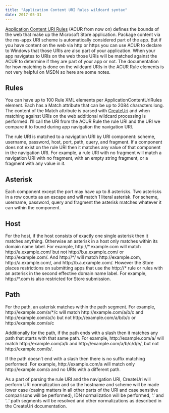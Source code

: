 ```yaml
---
title: "Application Content URI Rules wildcard syntax"
date: 2017-05-31
---
```

<div xmlns="http://www.w3.org/1999/xhtml"><div><p><a href="https://docs.microsoft.com/en-us/uwp/schemas/appxpackage/appxmanifestschema/element-applicationcontenturirules">Application Content URI Rules</a> (ACUR from now on) defines the bounds of
    the web that make up the Microsoft Store application. Package content via the ms-appx URI scheme is automatically considered part of the app. But if you have content on the web via http or https
    you can use ACUR to declare to Windows that those URIs are also part of your application. When your app navigates to URIs on the web those URIs will be matched against the ACUR to determine if
    they are part of your app or not. The documentation for how matching is done on the wildcard URIs in the ACUR Rule elements is not very helpful on MSDN so here are some notes.
  </p><h2>
    Rules
  </h2><p>
    You can have up to 100 Rule XML elements per ApplicationContentUriRules element. Each has a Match attribute that can be up to 2084 characters long. The content of the Match attribute is parsed
    with <a href="https://msdn.microsoft.com/en-us/library/ms775098(v=vs.85).aspx">CreateUri</a> and when matching against URIs on the web additional wildcard processing is performed. I’ll call the
    URI from the ACUR Rule the rule URI and the URI we compare it to found during app navigation the navigation URI.
  </p><p>
    The rule URI is matched to a navigation URI by URI component: scheme, username, password, host, port, path, query, and fragment. If a component does not exist on the rule URI then it matches any
    value of that component in the navigation URI. For example, a rule URI with no fragment will match a navigation URI with no fragment, with an empty string fragment, or a fragment with any value
    in it.
  </p><h2>
    Asterisk
  </h2><p>
    Each component except the port may have up to 8 asterisks. Two asterisks in a row counts as an escape and will match 1 literal asterisk. For scheme, username, password, query and fragment the
    asterisk matches whatever it can within the component.
  </p><h2>
    Host
  </h2><p>
    For the host, if the host consists of exactly one single asterisk then it matches anything. Otherwise an asterisk in a host only matches within its domain name label. For example,
    http://*.example.com will match http://a.example.com/ but not http://b.a.example.com/ or http://example.com/. And http://*/ will match http://example.com, http://a.example.com/, and
    http://b.a.example.com/. However the Store places restrictions on submitting apps that use the http://* rule or rules with an asterisk in the second effective domain name label. For example,
    http://*.com is also restricted for Store submission.
  </p><h2>
    Path
  </h2><p>
    For the path, an asterisk matches within the path segment. For example, http://example.com/a/*/c will match http://example.com/a/b/c and http://example.com/a//c but not http://example.com/a/b/b/c
    or http://example.com/a/c
  </p><p>
    Additionally for the path, if the path ends with a slash then it matches any path that starts with that same path. For example, http://example.com/a/ will match http://example.com/a/b and
    http://example.com/a/b/c/d/e/, but not http://example.com/b/.
  </p><p>
    If the path doesn’t end with a slash then there is no suffix matching performed. For example, http://example.com/a will match only http://example.com/a and no URIs with a different path.
  </p><p>
    As a part of parsing the rule URI and the navigation URI, CreateUri will perform URI normalization and so the hostname and scheme will be made lower case (casing matters in all other parts of the
    URI and case sensitive comparisons will be performed), IDN normalization will be performed, ‘.’ and ‘..’ path segments will be resolved and other normalizations as described in the CreateUri
    documentation.
  </p></div></div>
